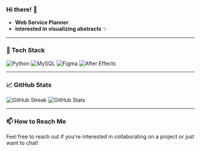 ### Hi there! 👋  
- **Web Service Planner**
- **interested in visualizing abstracts** ✨

---

### 🔧 Tech Stack

![Python](https://img.shields.io/badge/Python-3776AB?style=for-the-badge&logo=python&logoColor=white)
![MySQL](https://img.shields.io/badge/MySQL-4479A1?style=for-the-badge&logo=mysql&logoColor=white)
![Figma](https://img.shields.io/badge/Figma-F24E1E?style=for-the-badge&logo=figma&logoColor=white)
![After Effects](https://img.shields.io/badge/After%20Effects-9999FF?style=for-the-badge&logo=adobeaftereffects&logoColor=white)

---

### 📈 GitHub Stats

![GitHub Streak](https://github-readme-streak-stats.herokuapp.com/?user=YOUR_GITHUB_USERNAME&theme=radical&hide_border=true)
![GitHub Stats](https://github-readme-stats.vercel.app/api?username=YOUR_GITHUB_USERNAME&show_icons=true&theme=radical&hide_border=true)

---

### 📫 How to Reach Me
Feel free to reach out if you're interested in collaborating on a project or just want to chat!
